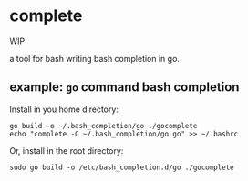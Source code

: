 # complete

WIP

a tool for bash writing bash completion in go.

## example: `go` command bash completion

Install in you home directory:

```
go build -o ~/.bash_completion/go ./gocomplete
echo "complete -C ~/.bash_completion/go go" >> ~/.bashrc
```

Or, install in the root directory:

```
sudo go build -o /etc/bash_completion.d/go ./gocomplete
```

